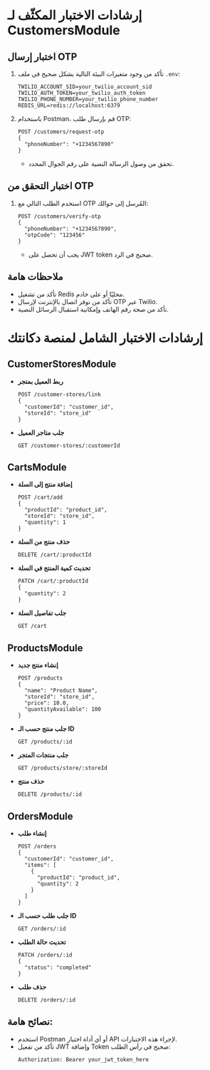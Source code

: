 
# إرشادات الاختبار المكثّف لـ CustomersModule

## اختبار إرسال OTP

1. تأكد من وجود متغيرات البيئة التالية بشكل صحيح في ملف `.env`:
   ```env
   TWILIO_ACCOUNT_SID=your_twilio_account_sid
   TWILIO_AUTH_TOKEN=your_twilio_auth_token
   TWILIO_PHONE_NUMBER=your_twilio_phone_number
   REDIS_URL=redis://localhost:6379
   ```

2. باستخدام Postman، قم بإرسال طلب OTP:

   ```http
   POST /customers/request-otp
   {
     "phoneNumber": "+1234567890"
   }
   ```

   - تحقق من وصول الرسالة النصية على رقم الجوال المحدد.

## اختبار التحقق من OTP

1. استخدم الطلب التالي مع OTP المُرسل إلى جوالك:

   ```http
   POST /customers/verify-otp
   {
     "phoneNumber": "+1234567890",
     "otpCode": "123456"
   }
   ```

   - يجب أن تحصل على JWT token صحيح في الرد.

## ملاحظات هامة

- تأكد من تشغيل Redis محليًا أو على خادم.
- تأكد من توفر اتصال بالإنترنت لإرسال OTP عبر Twilio.
- تأكد من صحة رقم الهاتف وإمكانية استقبال الرسائل النصية.

# إرشادات الاختبار الشامل لمنصة دكانتك

## CustomerStoresModule

- **ربط العميل بمتجر**
  ```http
  POST /customer-stores/link
  {
    "customerId": "customer_id",
    "storeId": "store_id"
  }
  ```

- **جلب متاجر العميل**
  ```http
  GET /customer-stores/:customerId
  ```

## CartsModule

- **إضافة منتج إلى السلة**
  ```http
  POST /cart/add
  {
    "productId": "product_id",
    "storeId": "store_id",
    "quantity": 1
  }
  ```

- **حذف منتج من السلة**
  ```http
  DELETE /cart/:productId
  ```

- **تحديث كمية المنتج في السلة**
  ```http
  PATCH /cart/:productId
  {
    "quantity": 2
  }
  ```

- **جلب تفاصيل السلة**
  ```http
  GET /cart
  ```

## ProductsModule

- **إنشاء منتج جديد**
  ```http
  POST /products
  {
    "name": "Product Name",
    "storeId": "store_id",
    "price": 10.0,
    "quantityAvailable": 100
  }
  ```

- **جلب منتج حسب الـ ID**
  ```http
  GET /products/:id
  ```

- **جلب منتجات المتجر**
  ```http
  GET /products/store/:storeId
  ```

- **حذف منتج**
  ```http
  DELETE /products/:id
  ```

## OrdersModule

- **إنشاء طلب**
  ```http
  POST /orders
  {
    "customerId": "customer_id",
    "items": [
      {
        "productId": "product_id",
        "quantity": 2
      }
    ]
  }
  ```

- **جلب طلب حسب الـ ID**
  ```http
  GET /orders/:id
  ```

- **تحديث حالة الطلب**
  ```http
  PATCH /orders/:id
  {
    "status": "completed"
  }
  ```

- **حذف طلب**
  ```http
  DELETE /orders/:id
  ```

## نصائح هامة:

- استخدم Postman أو أي أداة اختبار API لإجراء هذه الاختبارات.
- تأكد من تفعيل JWT وإضافة Token صحيح في رأس الطلب:
  ```http
  Authorization: Bearer your_jwt_token_here
  ```
